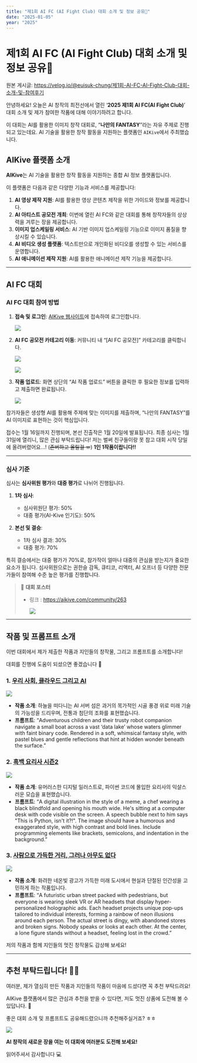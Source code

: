 ```yaml
---
title: "제1회 AI FC (AI Fight Club) 대회 소개 및 정보 공유🥊"
date: "2025-01-05"
year: "2025"
---
```


# 제1회 AI FC (AI Fight Club) 대회 소개 및 정보 공유🥊

원본 게시글: https://velog.io/@euisuk-chung/제1회-AI-FC-AI-Fight-Club-대회-소개-및-참여후기



안녕하세요! 오늘은 AI 창작의 최전선에서 열린 ‘**2025 제1회 AI FC(AI Fight Club)**’ 대회 소개 및 제가 참여한 작품에 대해 이야기하려고 합니다.

이 대회는 AI를 활용한 이미지 창작 대회로, “**나만의 FANTASY**”라는 자유 주제로 진행되고 있는데요. AI 기술을 활용한 창작 활동을 지원하는 플랫폼인 `AIKive`에서 주최했습니다.

AIKive 플랫폼 소개
-------------

**AIKive**는 AI 기술을 활용한 창작 활동을 지원하는 종합 AI 정보 플랫폼입니다.

이 플랫폼은 다음과 같은 다양한 기능과 서비스를 제공합니다:

1. **AI 영상 제작 지원**: AI를 활용한 영상 콘텐츠 제작을 위한 가이드와 정보를 제공합니다.
2. **AI 아티스트 공모전 개최**: 이번에 열린 AI FC와 같은 대회를 통해 창작자들의 상상력을 겨루는 장을 제공합니다.
3. **이미지 업스케일링 서비스**: AI 기반 이미지 업스케일링 기능으로 이미지 품질을 향상시킬 수 있습니다.
4. **AI 비디오 생성 플랫폼**: 텍스트만으로 개인화된 비디오를 생성할 수 있는 서비스를 운영합니다.
5. **AI 애니메이션 제작 지원**: AI를 활용한 애니메이션 제작 기능을 제공합니다.

---

AI FC 대회
--------

### AI FC 대회 참여 방법

1. **접속 및 로그인**: [AIKive 웹사이트](https://aikive.com/community?c=6)에 접속하여 로그인합니다.
   
   ![](https://velog.velcdn.com/images/euisuk-chung/post/ae54b56d-d076-47c0-b90a-d039b744a7b0/image.png)
2. **AI FC 공모전 카테고리 이동**: 커뮤니티 내 “[AI FC 공모전]” 카테고리를 클릭합니다.  
   
   ![](https://velog.velcdn.com/images/euisuk-chung/post/30183305-8bc1-45ba-bc00-54ad9532d75c/image.png)  
   
   ![](https://velog.velcdn.com/images/euisuk-chung/post/4d083d35-3f1d-427c-a14f-ef4e5b10a086/image.png)
3. **작품 업로드**: 화면 상단의 “AI 작품 업로드” 버튼을 클릭한 후 필요한 정보를 입력하고 제출하면 완료됩니다.  
   
   ![](https://velog.velcdn.com/images/euisuk-chung/post/3d4d5155-193a-4fe6-982c-65c09452c8f0/image.png)

참가자들은 생성형 AI를 활용해 주제에 맞는 이미지를 제출하며, “나만의 FANTASY”를 AI 이미지로 표현하는 것이 핵심입니다.

접수는 1월 16일까지 진행되며, 본선 진출작은 1월 20일에 발표됩니다. 최종 심사는 1월 31일에 열리니, 많은 관심 부탁드립니다! 저는 벌써 친구들이랑 못 참고 대회 시작 당일에 올려버렸어요...! (~~존버하고 올릴걸 ㅠ~~) **1인 1작품이랍니다!!**

---

### 심사 기준

심사는 **심사위원 평가**와 **대중 평가**로 나뉘어 진행됩니다.

1. **1차 심사**:
   
   * 심사위원단 평가: 50%
   * 대중 평가(AI-Kive 인기도): 50%
2. **본선 및 결승**:
   
   * 1차 심사 결과: 30%
   * 대중 평가: 70%

특히 결승에서는 대중 평가가 70%로, 참가작이 얼마나 대중의 관심을 받는지가 중요한 요소가 됩니다. 심사위원으로는 권한슬 감독, 큐티코, 리액터, AI 오프너 등 다양한 전문가들이 참여해 수준 높은 평가를 진행합니다.

> 📃 **대회 포스터**
> 
> * 링크 : <https://aikive.com/community/263>  
>   
>   ![](https://velog.velcdn.com/images/euisuk-chung/post/fbe165eb-6ec7-417d-96bc-e54bde2b5db5/image.png)

---

작품 및 프롬프트 소개
------------

이번 대회에서 제가 제출한 작품과 지인들의 창작물, 그리고 프롬프트를 소개합니다!

대회를 진행에 도움이 되셨으면 좋겠습니다 🙌

### 1. [우리 사회, 클라우드 그리고 AI](https://aikive.com/community?c=6&p=283)

![](https://velog.velcdn.com/images/euisuk-chung/post/93d26204-4df7-4fed-bb5b-643c9ae42a93/image.png)

* **작품 소개**: 하늘을 떠다니는 AI 서버 섬은 과거의 목가적인 시골 풍경 위로 미래 기술의 가능성을 드리우며, 전통과 첨단의 조화를 표현했습니다.
* **프롬프트**: “Adventurous children and their trusty robot companion navigate a small boat across a vast ‘data lake’ whose waters glimmer with faint binary code. Rendered in a soft, whimsical fantasy style, with pastel blues and gentle reflections that hint at hidden wonder beneath the surface.”

### 2. [흑백 요리사 시즌2](https://aikive.com/community?c=6&p=283)

![](https://velog.velcdn.com/images/euisuk-chung/post/8d5e7e54-63bb-47ed-966c-ea67ffc47498/image.png)

* **작품 소개**: 유머러스한 디지털 일러스트로, 파이썬 코드에 몰입한 요리사의 익살스러운 모습을 표현했습니다.
* **프롬프트**: “A digital illustration in the style of a meme, a chef wearing a black blindfold and opening his mouth wide. He's sitting at a computer desk with code visible on the screen. A speech bubble next to him says "This is Python, isn't it?!". The image should have a humorous and exaggerated style, with high contrast and bold lines. Include programming elements like brackets, semicolons, and indentation in the background.”

### 3. [사람으로 가득한 거리, 그러나 아무도 없다](https://aikive.com/community?c=6&p=320)

![](https://velog.velcdn.com/images/euisuk-chung/post/3300e2ec-4a00-4b9d-9a32-8f0b586145fc/image.png)

* **작품 소개**: 화려한 네온빛 광고가 가득한 미래 도시에서 현실과 단절된 인간성을 고민하게 하는 작품입니다.
* **프롬프트**: “A futuristic urban street packed with pedestrians, but everyone is wearing sleek VR or AR headsets that display hyper-personalized holographic ads. Each headset projects unique pop-ups tailored to individual interests, forming a rainbow of neon illusions around each person. The actual street is dingy, with abandoned stores and broken signs. Nobody speaks or looks at each other. At the center, a lone figure stands without a headset, feeling lost in the crowd.”

저의 작품과 함께 지인들의 멋진 창작물도 감상해 보세요!

---

추천 부탁드립니다! 🙇‍♂️
---------------

여러분, 제가 열심히 만든 작품과 지인들의 작품이 마음에 드셨다면 꼭 추천 부탁드려요!

AIKive 플랫폼에서 많은 관심과 추천을 받을 수 있다면, 저도 멋진 상품에 도전해 볼 수 있답니다. 🤩

좋은 대회 소개 및 프롬프트도 공유해드렸으니까 추천해주실거죠? ㅎㅎ

![](https://velog.velcdn.com/images/euisuk-chung/post/3d77d9e2-b7b7-4153-8d93-0623d20b860b/image.png)

**AI 창작의 새로운 장을 여는 이 대회에 여러분도 도전해 보세요!**

읽어주셔서 감사합니다 💻


